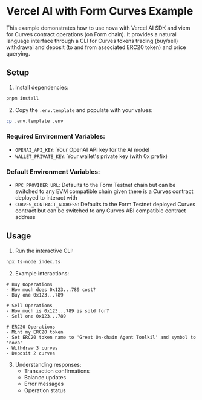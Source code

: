 # Vercel AI with Form Curves Example

This example demonstrates how to use nova with Vercel AI SDK and viem for Curves contract operations (on Form chain).
It provides a natural language interface through a CLI for Curves tokens trading (buy/sell) withdrawal and deposit (to and from associated ERC20 token) and price querying.

## Setup

1. Install dependencies:
```bash
pnpm install
```

2. Copy the `.env.template` and populate with your values:
```bash
cp .env.template .env
```

### Required Environment Variables:
- `OPENAI_API_KEY`: Your OpenAI API key for the AI model
- `WALLET_PRIVATE_KEY`: Your wallet's private key (with 0x prefix)

### Default Environment Variables:
- `RPC_PROVIDER_URL`: Defaults to the Form Testnet chain but can be switched to any EVM compatible chain given there is a Curves contract deployed to interact with
- `CURVES_CONTRACT_ADDRESS`: Defaults to the Form Testnet deployed Curves contract but can be switched to any Curves ABI compatible contract address

## Usage

1. Run the interactive CLI:
```bash
npx ts-node index.ts
```

2. Example interactions:
```
# Buy Ooperations
- How much does 0x123...789 cost?
- Buy one 0x123...789

# Sell Operations
- How much is 0x123...789 is sold for?
- Sell one 0x123...789

# ERC20 Operations
- Mint my ERC20 token
- Set ERC20 token name to 'Great On-chain Agent Toolkil' and symbol to 'nova'
- Withdraw 3 curves
- Deposit 2 curves
```

3. Understanding responses:
   - Transaction confirmations
   - Balance updates
   - Error messages
   - Operation status
